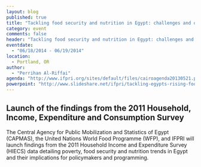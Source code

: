 ```yaml
---
layout: blog
published: true
title: "Tackling food security and nutrition in Egypt: challenges and opportunities"
category: event
comments: false
header: "Tackling food security and nutrition in Egypt: challenges and opportunities"
eventdate: 
  - "06/18/2014 - 06/19/2014"
location: 
  - Portland, OR
author: 
  - "Perrihan Al-Riffai"
agenda: "http://www.ifpri.org/sites/default/files/cairoagenda20130521.pdf"
powerpoint: "http://www.slideshare.net/ifpri/tackling-egypts-rising-food-insecurity-in-times-of-transition"
---
```


## Launch of the findings from the 2011 Household, Income, Expenditure and Consumption Survey

The Central Agency for Public Mobilization and Statistics of Egypt (CAPMAS), the United Nations World Food Programme (WFP), and IFPRI will launch findings from the 2011 Household Income and Expenditure Survey (HIECS) data detailing poverty, food security and nutrition trends in Egypt and their implications for policymakers and programming.

